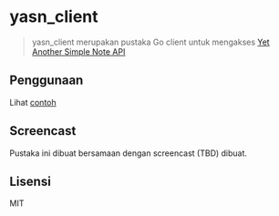 yasn_client
===========

> yasn_client merupakan pustaka Go client untuk mengakses [Yet Another Simple Note API](https://github.com/gedex/yet-another-simple-note/)
## Penggunaan

Lihat [contoh](./examples/main.go)

## Screencast

Pustaka ini dibuat bersamaan dengan screencast (TBD) dibuat.

## Lisensi

MIT
